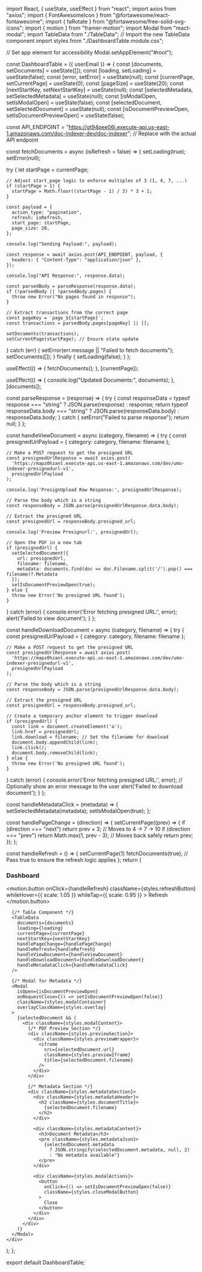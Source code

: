 import React, { useState, useEffect } from "react";
import axios from "axios";
import { FontAwesomeIcon } from "@fortawesome/react-fontawesome";
import { faRotate } from "@fortawesome/free-solid-svg-icons";
import { motion } from "framer-motion";
import Modal from "react-modal";
import TableData from "./TableData"; // Import the new TableData component
import styles from "./DashboardTable.module.css";

// Set app element for accessibility
Modal.setAppElement("#root");

const DashboardTable = ({ userEmail }) => {
  const [documents, setDocuments] = useState([]);
  const [loading, setLoading] = useState(false);
  const [error, setError] = useState(null);
  const [currentPage, setCurrentPage] = useState(0);
  const [pageSize] = useState(20);
  const [nextStartKey, setNextStartKey] = useState(null);
  const [selectedMetadata, setSelectedMetadata] = useState(null);
  const [isModalOpen, setIsModalOpen] = useState(false);
  const [selectedDocument, setSelectedDocument] = useState(null);
  const [isDocumentPreviewOpen, setIsDocumentPreviewOpen] = useState(false);

  const API_ENDPOINT = "https://gt94pee06i.execute-api.us-east-1.amazonaws.com/doc-indexer-dev/doc-indexer"; // Replace with the actual API endpoint

const fetchDocuments = async (isRefresh = false) => {
  setLoading(true);
  setError(null);

  try {
    let startPage = currentPage;

    // Adjust start_page logic to enforce multiples of 3 (1, 4, 7, ...)
    if (startPage > 1) {
      startPage = Math.floor((startPage - 1) / 3) * 3 + 1;
    }

    const payload = {
      action_type: "pagination",
      refresh: isRefresh, 
      start_page: startPage,
      page_size: 20,
    };

    console.log("Sending Payload:", payload);

    const response = await axios.post(API_ENDPOINT, payload, {
      headers: { "Content-Type": "application/json" },
    });

    console.log("API Response:", response.data);

    const parsedBody = parseResponse(response.data);
    if (!parsedBody || !parsedBody.pages) {
      throw new Error("No pages found in response");
    }

    // Extract transactions from the correct page
    const pageKey = `page_${startPage}`;
    const transactions = parsedBody.pages[pageKey] || [];

    setDocuments(transactions);
    setCurrentPage(startPage); // Ensure state update
  } catch (err) {
    setError(err.message || "Failed to fetch documents");
    setDocuments([]);
  } finally {
    setLoading(false);
  }
};


  useEffect(() => {
    fetchDocuments();
  }, [currentPage]);
  
  useEffect(() => {
  console.log("Updated Documents:", documents);
}, [documents]);


  const parseResponse = (response) => {
    try {
      const responseData =
        typeof response === "string" ? JSON.parse(response) : response;
      return typeof responseData.body === "string"
        ? JSON.parse(responseData.body)
        : responseData.body;
    } catch {
      setError("Failed to parse response");
      return null;
    }
  };

const handleViewDocument = async (category, filename) => {
  try {
    const presignedUrlPayload = {
      category: category,
      filename: filename
    };

    // Make a POST request to get the presigned URL
    const presignedUrlResponse = await axios.post(
      'https://mapz0hzanl.execute-api.us-east-1.amazonaws.com/dev/umo-indexer-presignedurl-v1', 
      presignedUrlPayload
    );
    
    console.log('PresignUpload Raw Response:', presignedUrlResponse);

    // Parse the body which is a string
    const responseBody = JSON.parse(presignedUrlResponse.data.body);
    
    // Extract the presigned URL 
    const presignedUrl = responseBody.presigned_url;
    
    console.log('Preview Presignurl:', presignedUrl);

    // Open the PDF in a new tab
    if (presignedUrl) {
      setSelectedDocument({
        url: presignedUrl,
        filename: filename,
        metadata: documents.find(doc => doc.Filename.split('/').pop() === filename)?.Metadata
      });
      setIsDocumentPreviewOpen(true);
    } else {
      throw new Error('No presigned URL found');
    }
  } catch (error) {
    console.error('Error fetching presigned URL:', error);
    alert('Failed to view document');
  }
};

const handleDownloadDocument = async (category, filename) => {
  try {
    const presignedUrlPayload = {
      category: category,
      filename: filename
    };

    // Make a POST request to get the presigned URL
    const presignedUrlResponse = await axios.post(
      'https://mapz0hzanl.execute-api.us-east-1.amazonaws.com/dev/umo-indexer-presignedurl-v1', 
      presignedUrlPayload
    );

    // Parse the body which is a string
    const responseBody = JSON.parse(presignedUrlResponse.data.body);
    
    // Extract the presigned URL
    const presignedUrl = responseBody.presigned_url;

    // Create a temporary anchor element to trigger download
    if (presignedUrl) {
      const link = document.createElement('a');
      link.href = presignedUrl;
      link.download = filename; // Set the filename for download
      document.body.appendChild(link);
      link.click();
      document.body.removeChild(link);
    } else {
      throw new Error('No presigned URL found');
    }
  } catch (error) {
    console.error('Error fetching presigned URL:', error);
    // Optionally show an error message to the user
    alert('Failed to download document');
  }
};

  const handleMetadataClick = (metadata) => {
    setSelectedMetadata(metadata);
    setIsModalOpen(true);
  };

 const handlePageChange = (direction) => {
  setCurrentPage((prev) => {
    if (direction === "next") return prev + 3;  // Moves to 4 → 7 → 10
    if (direction === "prev") return Math.max(1, prev - 3); // Moves back safely
    return prev;
  });
};

const handleRefresh = () => {
  setCurrentPage(1)
  fetchDocuments(true); // Pass true to ensure the refresh logic applies
};
  return (
    <div className={styles.documentTableContainer}>
      <div className={styles.tableHeader}>
        <h3>Dashboard</h3>
        <div className={styles.headerActions}>
          <motion.button
            onClick={handleRefresh}
            className={styles.refreshButton}
            whileHover={{ scale: 1.05 }}
            whileTap={{ scale: 0.95 }}
          >
            <FontAwesomeIcon icon={faRotate} />
            Refresh
          </motion.button>
        </div>
      </div>

      {/* Table Component */}
      <TableData
        documents={documents}
        loading={loading}
        currentPage={currentPage}
        nextStartKey={nextStartKey}
        handlePageChange={handlePageChange}
        handleRefresh={handleRefresh}
        handleViewDocument={handleViewDocument}
        handleDownloadDocument={handleDownloadDocument}
        handleMetadataClick={handleMetadataClick}
      />

      {/* Modal for Metadata */}
      <Modal
        isOpen={isDocumentPreviewOpen}
        onRequestClose={() => setIsDocumentPreviewOpen(false)}
        className={styles.modalContainer}
        overlayClassName={styles.overlay}
      >
        {selectedDocument && (
          <div className={styles.modalContent}>
            {/* PDF Preview Section */}
            <div className={styles.previewSection}>
              <div className={styles.previewWrapper}>
                <iframe
                  src={selectedDocument.url}
                  className={styles.previewIframe}
                  title={selectedDocument.filename}
                />
              </div>
            </div>

            {/* Metadata Section */}
            <div className={styles.metadataSection}>
              <div className={styles.metadataHeader}>
                <h2 className={styles.documentTitle}>
                  {selectedDocument.filename}
                </h2>
              </div>

              <div className={styles.metadataContent}>
                <h3>Document Metadata</h3>
                <pre className={styles.metadataJson}>
                  {selectedDocument.metadata
                    ? JSON.stringify(selectedDocument.metadata, null, 2)
                    : "No metadata available"}
                </pre>
              </div>

              <div className={styles.modalActions}>
                <button
                  onClick={() => setIsDocumentPreviewOpen(false)}
                  className={styles.closeModalButton}
                >
                  Close
                </button>
              </div>
            </div>
          </div>
        )}
      </Modal>
    </div>
  );
};

export default DashboardTable;



